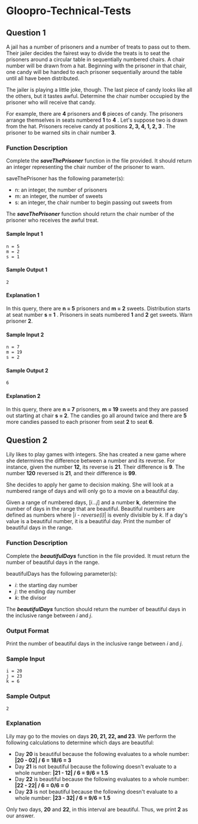 # Gloopro-Technical-Tests

## Question 1

A jail has a number of prisoners and a number of treats to pass out to them. Their jailer decides the fairest way to divide the treats is to seat the prisoners around a circular table in sequentially numbered chairs. A chair number will be drawn from a hat. Beginning with the prisoner in that chair, one candy will be handed to each prisoner sequentially around the table until all have been distributed.

The jailer is playing a little joke, though. The last piece of candy looks like all the others, but it tastes awful. Determine the chair number occupied by the prisoner who will receive that candy.

For example, there are **4** prisoners and **6** pieces of candy. The prisoners arrange themselves in seats numbered **1** to **4** . Let's suppose two is drawn from the hat. Prisoners receive candy at positions **2, 3, 4, 1, 2, 3** . The prisoner to be warned sits in chair number **3**.

### Function Description

Complete the **_saveThePrisoner_** function in the file provided. It should return an integer representing the chair number of the prisoner to warn.

saveThePrisoner has the following parameter(s):

* n: an integer, the number of prisoners
* m: an integer, the number of sweets
* s: an integer, the chair number to begin passing out sweets from


The **_saveThePrisoner_** function should return the chair number of the prisoner who receives the awful treat.

#### Sample Input 1
```
n = 5 
m = 2 
s = 1    
````
#### Sample Output 1
```
2  
```
#### Explanation 1

In this query, there are **n = 5** prisoners and **m = 2** sweets. Distribution starts at seat number **s = 1** . Prisoners in seats numbered **1** and **2**  get sweets. Warn prisoner **2**. 

#### Sample Input 2
```
n = 7
m = 19 
s = 2 
```  
#### Sample Output 2
```  
6
```
#### Explanation 2

In this query, there are **n = 7**  prisoners, **m = 19** sweets and they are passed out starting at chair **s = 2**. The candies go all around twice and there are **5**  more candies passed to each prisoner from seat **2** to seat **6**.

  
## Question 2
Lily likes to play games with integers. She has created a new game where she determines the difference between a number and its reverse. For instance, given the number **12**, its reverse is **21**. Their difference is **9**. The number **120** reversed is **21**, and their difference is **99**.

She decides to apply her game to decision making. She will look at a numbered range of days and will only go to a movie on a beautiful day.

Given a range of numbered days, [_i_..._j_] and a number **k**, determine the number of days in the range that are beautiful. Beautiful numbers are defined as numbers where |_i_ - _reverse(i)_| is evenly divisible by _k_. If a day's value is a beautiful number, it is a beautiful day. Print the number of beautiful days in the range.

### Function Description

Complete the **_beautifulDays_** function in the file provided. It must return the number of beautiful days in the range.

beautifulDays has the following parameter(s):

* _i_: the starting day number
* _j_: the ending day number
* _k_: the divisor  

The **_beautifulDays_** function should return the number of beautiful days in the inclusive range between _i_ and _j_.

### Output Format

Print the number of beautiful days in the inclusive range between _i_ and _j_.

### Sample Input

```
i = 20 
j = 23 
k = 6
```  
### Sample Output
```
2
```
### Explanation

Lily may go to the movies on days **20, 21, 22, and 23**. We perform the following calculations to determine which days are beautiful:

* Day **20** is beautiful because the following evaluates to a whole number:  **|20 - 02| / 6 = 18/6 = 3**
* Day **21** is not beautiful because the following doesn't evaluate to a whole number:  **|21 - 12| / 6 = 9/6 = 1.5**
* Day **22** is beautiful because the following evaluates to a whole number: **|22 - 22| / 6 = 0/6 = 0**
* Day **23** is not beautiful because the following doesn't evaluate to a whole number:  **|23 - 32| / 6 = 9/6 = 1.5**

Only two days, **20** and **22**, in this interval are beautiful. Thus, we print **2** as our answer.
